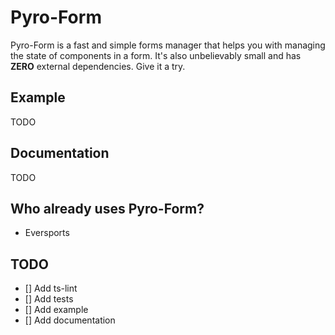 # Pyro-Form

Pyro-Form is a fast and simple forms manager that helps you with managing the state of components in a form. It's also unbelievably small and has **ZERO** external dependencies. Give it a try.

## Example

TODO

## Documentation

TODO

## Who already uses Pyro-Form?

- Eversports

## TODO

- [] Add ts-lint
- [] Add tests
- [] Add example
- [] Add documentation
